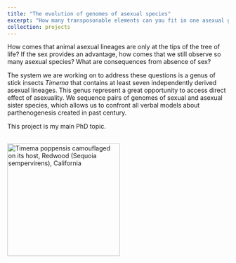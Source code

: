 ```yaml
---
title: "The evolution of genomes of asexual species"
excerpt: "How many transposonable elements can you fit in one asexual genome?"
collection: projects
---
```


How comes that animal asexual lineages are only at the tips of the tree of life? If the sex provides an advantage, how comes that we still observe so many asexual species? What are consequences from absence of sex?

The system we are working on to address these questions is a genus of stick insects _Timema_ that contains at least seven independently derived asexual lineages. This genus represent a great opportunity to access direct effect of asexuality. We sequence pairs of genomes of sexual and asexual sister species, which allows us to confront all verbal models about parthenogenesis created in past century.

This project is my main PhD topic.

<br/><a title="By Moritz Muschick (University of Sheffield) [CC BY 2.0 (http://creativecommons.org/licenses/by/2.0)], via Wikimedia Commons" href="https://commons.wikimedia.org/wiki/File%3ATimema_poppensis_camouflaged_on_its_host%2C_Redwood_(Sequoia_sempervirens)%2C_California.jpeg"><img width="256" alt="Timema poppensis camouflaged on its host, Redwood (Sequoia sempervirens), California" src="https://upload.wikimedia.org/wikipedia/commons/thumb/c/c6/Timema_poppensis_camouflaged_on_its_host%2C_Redwood_%28Sequoia_sempervirens%29%2C_California.jpeg/256px-Timema_poppensis_camouflaged_on_its_host%2C_Redwood_%28Sequoia_sempervirens%29%2C_California.jpeg"/></a>
